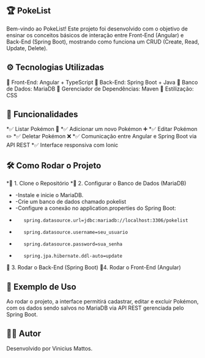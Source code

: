 ## **🏆 PokeList**
Bem-vindo ao PokeList! Este projeto foi desenvolvido com o objetivo de ensinar os conceitos básicos de interação entre Front-End (Angular) e Back-End (Spring Boot), mostrando como funciona um CRUD (Create, Read, Update, Delete).
## **⚙️ Tecnologias Utilizadas**
🔹 Front-End: Angular + TypeScript
🔹 Back-End: Spring Boot + Java
🔹 Banco de Dados: MariaDB
🔹 Gerenciador de Dependências: Maven
🔹 Estilização: CSS
## **🚀 Funcionalidades**
*✅ Listar Pokémon 📜
*✅ Adicionar um novo Pokémon ➕
*✅ Editar Pokémon ✏️
*✅ Deletar Pokémon ❌
*✅ Comunicação entre Angular e Spring Boot via API REST
*✅ Interface responsiva com Ionic
## **🛠️ Como Rodar o Projeto**
*🔹 1. Clone o Repositório
*🔹 2. Configurar o Banco de Dados (MariaDB)
*    -Instale e inicie o MariaDB.
*    -Crie um banco de dados chamado pokelist
*    -Configure a conexão no application.properties do Spring Boot:
*        spring.datasource.url=jdbc:mariadb://localhost:3306/pokelist
*        spring.datasource.username=seu_usuario
*        spring.datasource.password=sua_senha
*        spring.jpa.hibernate.ddl-auto=update
🔹 3. Rodar o Back-End (Spring Boot)
🔹4. Rodar o Front-End (Angular)
## **🎯 Exemplo de Uso**
Ao rodar o projeto, a interface permitirá cadastrar, editar e excluir Pokémon, com os dados sendo salvos no MariaDB via API REST gerenciada pelo Spring Boot.
## **👨‍💻 Autor**
Desenvolvido por Vinicius Mattos.


